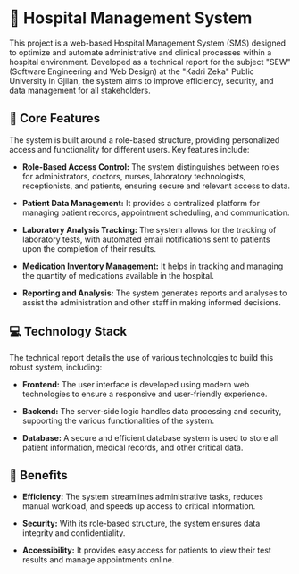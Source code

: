 # 🏥 Hospital Management System 

This project is a web-based Hospital Management System (SMS) designed to optimize and automate administrative and clinical processes within a hospital environment. Developed as a technical report for the subject "SEW" (Software Engineering and Web Design) at the "Kadri Zeka" Public University in Gjilan, the system aims to improve efficiency, security, and data management for all stakeholders.

## 💫 Core Features 

The system is built around a role-based structure, providing personalized access and functionality for different users. Key features include:

- **Role-Based Access Control:** The system distinguishes between roles for administrators, doctors, nurses, laboratory technologists, receptionists, and patients, ensuring secure and relevant access to data.
    
- **Patient Data Management:** It provides a centralized platform for managing patient records, appointment scheduling, and communication.
    
- **Laboratory Analysis Tracking:** The system allows for the tracking of laboratory tests, with automated email notifications sent to patients upon the completion of their results.
    
- **Medication Inventory Management:** It helps in tracking and managing the quantity of medications available in the hospital.
    
- **Reporting and Analysis:** The system generates reports and analyses to assist the administration and other staff in making informed decisions.
    

## 💻 Technology Stack 

The technical report details the use of various technologies to build this robust system, including:

- **Frontend:** The user interface is developed using modern web technologies to ensure a responsive and user-friendly experience.
    
- **Backend:** The server-side logic handles data processing and security, supporting the various functionalities of the system.
    
- **Database:** A secure and efficient database system is used to store all patient information, medical records, and other critical data.
    

## 🚀 Benefits 

- **Efficiency:** The system streamlines administrative tasks, reduces manual workload, and speeds up access to critical information.
    
- **Security:** With its role-based structure, the system ensures data integrity and confidentiality.
    
- **Accessibility:** It provides easy access for patients to view their test results and manage appointments online.